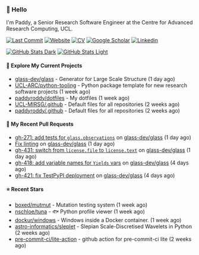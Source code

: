 ### 👋 Hello

I'm Paddy, a Senior Research Software Engineer at the Centre for Advanced
Research Computing, UCL.

[![Last Commit](https://img.shields.io/github/last-commit/paddyroddy/paddyroddy/main?label=updated)](https://github.com/paddyroddy)
[![Website](https://img.shields.io/badge/GitHub%20Pages-222?logo=githubpages&logoColor=fff&style=for-the-badge&style=flat)](https://paddyroddy.github.io)
[![CV](https://img.shields.io/badge/CV-PDF-pink.svg)](https://paddyroddy.github.io/cv)
[![Google Scholar](https://img.shields.io/badge/Google%20Scholar-4285F4?logo=googlescholar&logoColor=fff&style=for-the-badge&style=flat)](https://scholar.google.com/citations?user=OFigHUwAAAAJ)
[![Linkedin](https://img.shields.io/badge/LinkedIn-0A66C2?logo=linkedin&logoColor=fff&style=for-the-badge&style=flat)](https://www.linkedin.com/in/patrickjamesroddy)

[![GitHub Stats Dark](https://github-readme-stats-paddyroddy.vercel.app/api?username=paddyroddy&disable_animations=true&hide_border=true&hide_title=true&include_all_commits=true&rank_icon=github&show=prs_merged,reviews&show_icons=true&theme=tokyonight)](https://github.com/paddyroddy/paddyroddy#gh-dark-mode-only)
[![GitHub Stats Light](https://github-readme-stats-paddyroddy.vercel.app/api?username=paddyroddy&disable_animations=true&hide_border=true&hide_title=true&include_all_commits=true&rank_icon=github&show=prs_merged,reviews&show_icons=true&theme=default)](https://github.com/paddyroddy/paddyroddy#gh-light-mode-only)

#### 👷 Explore My Current Projects

- [glass-dev/glass](https://github.com/glass-dev/glass) - Generator for Large Scale Structure
  (1 day ago)
- [UCL-ARC/python-tooling](https://github.com/UCL-ARC/python-tooling) - Python package template for new research software projects
  (1 week ago)
- [paddyroddy/dotfiles](https://github.com/paddyroddy/dotfiles) - My dotfiles
  (1 week ago)
- [UCL-MIRSG/.github](https://github.com/UCL-MIRSG/.github) - Default files for all repositories
  (2 weeks ago)
- [paddyroddy/.github](https://github.com/paddyroddy/.github) - Default files for all repositories
  (2 weeks ago)

#### 🔨 My Recent Pull Requests

- [gh-271: add tests for `glass.observations`](https://github.com/glass-dev/glass/pull/436) on [glass-dev/glass](https://github.com/glass-dev/glass)
  (1 day ago)
- [Fix linting](https://github.com/glass-dev/glass/pull/435) on [glass-dev/glass](https://github.com/glass-dev/glass)
  (1 day ago)
- [gh-431: switch from `license.file` to `license.text`](https://github.com/glass-dev/glass/pull/434) on [glass-dev/glass](https://github.com/glass-dev/glass)
  (1 day ago)
- [gh-418: add variable names for `Yields` vars](https://github.com/glass-dev/glass/pull/428) on [glass-dev/glass](https://github.com/glass-dev/glass)
  (4 days ago)
- [gh-421: fix TestPyPI deployment](https://github.com/glass-dev/glass/pull/427) on [glass-dev/glass](https://github.com/glass-dev/glass)
  (4 days ago)

#### ⭐ Recent Stars

- [boxed/mutmut](https://github.com/boxed/mutmut) - Mutation testing system
  (1 week ago)
- [nschloe/tuna](https://github.com/nschloe/tuna) - :fish: Python profile viewer
  (1 week ago)
- [dockur/windows](https://github.com/dockur/windows) - Windows inside a Docker container.
  (1 week ago)
- [astro-informatics/sleplet](https://github.com/astro-informatics/sleplet) - Slepian Scale-Discretised Wavelets in Python
  (2 weeks ago)
- [pre-commit-ci/lite-action](https://github.com/pre-commit-ci/lite-action) - github action for pre-commit-ci lite
  (2 weeks ago)
